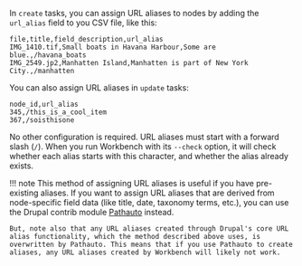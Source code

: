 In `create` tasks, you can assign URL aliases to nodes by adding the `url_alias` field to you CSV file, like this:

```text
file,title,field_description,url_alias
IMG_1410.tif,Small boats in Havana Harbour,Some are blue.,/havana_boats
IMG_2549.jp2,Manhatten Island,Manhatten is part of New York City.,/manhatten
```

You can also assign URL aliases in `update` tasks:

```text
node_id,url_alias
345,/this_is_a_cool_item
367,/soisthisone
```

No other configuration is required. URL aliases must start with a forward slash (`/`). When you run Workbench with its `--check` option, it will check whether each alias starts with this character, and whether the alias already exists.

!!! note
    This method of assigning URL aliases is useful if you have pre-existing aliases. If you want to assign URL aliases that are derived from node-specific field data (like title, date, taxonomy terms, etc.), you can use the Drupal contrib module [Pathauto](https://www.drupal.org/project/pathauto) instead.

    But, note also that any URL aliases created through Drupal's core URL alias functionality, which the method described above uses, is overwritten by Pathauto. This means that if you use Pathauto to create aliases, any URL aliases created by Workbench will likely not work.
